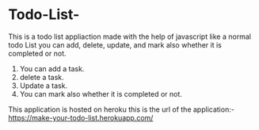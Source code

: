 # Todo-List-

This is a todo list appliaction made with the help of javascript like a normal todo List you can add, delete, update, and mark also whether it is completed or not.
1) You can add a task.
2) delete a task.
3) Update a task.
4) You can mark also whether it is completed or not.


This application is hosted on heroku this is the url of the application:-  https://make-your-todo-list.herokuapp.com/
